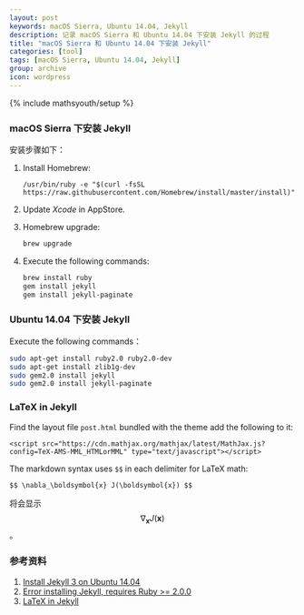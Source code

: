 ```yaml
---
layout: post
keywords: macOS Sierra, Ubuntu 14.04, Jekyll
description: 记录 macOS Sierra 和 Ubuntu 14.04 下安装 Jekyll 的过程
title: "macOS Sierra 和 Ubuntu 14.04 下安装 Jekyll"
categories: [tool]
tags: [macOS Sierra, Ubuntu 14.04, Jekyll]
group: archive
icon: wordpress
---
```

{% include mathsyouth/setup %}


### macOS Sierra 下安装 Jekyll

安装步骤如下：

1. Install Homebrew:<br>

   ```
   /usr/bin/ruby -e "$(curl -fsSL https://raw.githubusercontent.com/Homebrew/install/master/install)"
   ```
1. Update *Xcode* in AppStore.
1. Homebrew upgrade:<br>

   ```bash
   brew upgrade
   ```
1. Execute the following commands:<br>

   ```bash
   brew install ruby
   gem install jekyll
   gem install jekyll-paginate
   ```

### Ubuntu 14.04 下安装 Jekyll

Execute the following commands：

```bash
sudo apt-get install ruby2.0 ruby2.0-dev
sudo apt-get install zlib1g-dev
sudo gem2.0 install jekyll
sudo gem2.0 install jekyll-paginate
```

### LaTeX in Jekyll

Find the layout file `post.html` bundled with the theme add the following to it:

```
<script src="https://cdn.mathjax.org/mathjax/latest/MathJax.js?config=TeX-AMS-MML_HTMLorMML" type="text/javascript"></script>
```

The markdown syntax uses `$$` in each delimiter for LaTeX math:

```
$$ \nabla_\boldsymbol{x} J(\boldsymbol{x}) $$
```

将会显示 $$ \nabla_\boldsymbol{x} J(\boldsymbol{x}) $$。


### 参考资料

1. [Install Jekyll 3 on Ubuntu 14.04](http://www.antoniocoratelli.eu/articles/2016-08/install-jekyll-3-on-ubuntu-14-04/)
1. [Error installing Jekyll, requires Ruby >= 2.0.0](http://stackoverflow.com/questions/33503796/error-installing-jekyll-requires-ruby-2-0-0/41093376#41093376)
1. [LaTeX in Jekyll](http://www.iangoodfellow.com/blog/jekyll/markdown/tex/2016/11/07/latex-in-markdown.html)
